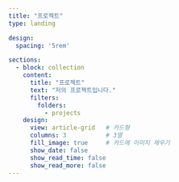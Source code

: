 ```yaml
---
title: "프로젝트"
type: landing

design:
  spacing: '5rem'

sections:
  - block: collection
    content:
      title: "프로젝트"
      text: "저의 프로젝트입니다."
      filters:
        folders:
          - projects
    design:
      view: article-grid   # 카드형
      columns: 3           # 3열
      fill_image: true     # 카드에 이미지 채우기
      show_date: false
      show_read_time: false
      show_read_more: false
---
```

